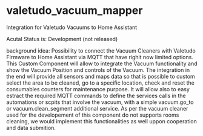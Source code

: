 # valetudo_vacuum_mapper
Integration for Valetudo Vacuums to Home Assistant

Acutal Status is: Development (not released)

background idea:
Possibility to connect the Vacuum Cleaners with Valetudo Firmware to Home Assistant via MQTT that have righit now limited options. 
This Custom Component will allow to integrate the Vacuum functionality and show the Vacuum Position and controls of the Vacuum. 
The integration in the end will provide all sensors and maps data so that is possible to custom select the area to be cleaned, 
go to a specific location, check and reset the consumables counters for maintenance purpose. 
It will allow also to easy estract the required MQTT commands to define the services calls in the automations or scpits that involve the vacuum, with a simple vacuum.go_to or vacuum.clean_segment additional service. As per the vacuum cleaner used for the developement of this component do not supports rooms cleaning, we would implement this functionalities as well uppon cooperation and data submition.
